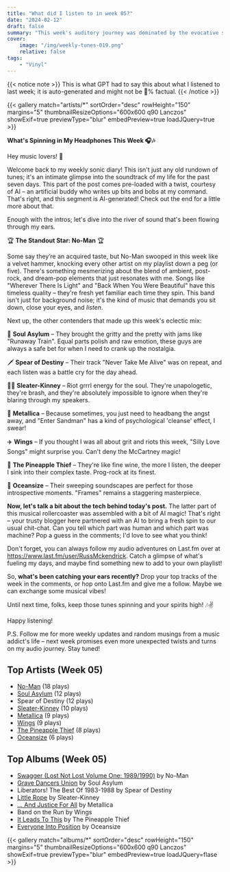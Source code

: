 ```yaml
---
title: "What did I listen to in week 05?"
date: "2024-02-12"
draft: false
summary: "This week's auditory journey was dominated by the evocative soundscapes of No-Man. The LastFM stats reveal a blissful dalliance with their hauntingly beautiful mix of dream pop and art rock. Embrace the ethereal melodies and introspective lyrics that have unmistakably captivated my musical soul."
cover:
    image: "/img/weekly-tunes-019.png"
    relative: false
tags:
    - "Vinyl"
---
```


{{< notice note >}}
This is what GPT had to say this about what I listened to last week; it is auto-generated and might not be 💯% factual.
{{< /notice >}}

{{< gallery match="artists/*" sortOrder="desc" rowHeight="150" margins="5" thumbnailResizeOptions="600x600 q90 Lanczos" showExif=true previewType="blur" embedPreview=true loadJQuery=true >}}

**What's Spinning in My Headphones This Week 🎧🎶**

Hey music lovers! 🎸

Welcome back to my weekly sonic diary! This isn't just any old rundown of tunes; it's an intimate glimpse into the soundtrack of my life for the past seven days. This part of the post comes pre-loaded with a twist, courtesy of AI – an artificial buddy who writes up bits and bobs at my command. That's right, and this segment is AI-generated! Check out the end for a little more about that.

Enough with the intros; let's dive into the river of sound that's been flowing through my ears. 

🏆 **The Standout Star: No-Man** 🏆

Some say they’re an acquired taste, but No-Man swooped in this week like a velvet hammer, knocking every other artist on my playlist down a peg (or five). There's something mesmerizing about the blend of ambient, post-rock, and dream-pop elements that just resonates with me. Songs like "Wherever There Is Light" and "Back When You Were Beautiful" have this timeless quality – they're fresh yet familiar each time they spin. This band isn't just for background noise; it's the kind of music that demands you sit down, close your eyes, and *listen*. 

Next up, the other contenders that made up this week's eclectic mix:

🎸 **Soul Asylum** – They brought the gritty and the pretty with jams like "Runaway Train". Equal parts polish and raw emotion, these guys are always a safe bet for when I need to crank up the nostalgia.

🗡️ **Spear of Destiny** – Their track "Never Take Me Alive" was on repeat, and each listen was a battle cry for the day ahead.

👩‍🎤 **Sleater-Kinney** – Riot grrrl energy for the soul. They're unapologetic, they're brash, and they're absolutely impossible to ignore when they're blaring through my speakers.

🤘 **Metallica** – Because sometimes, you just need to headbang the angst away, and "Enter Sandman" has a kind of psychological 'cleanse' effect, I swear!

✈️ **Wings** – If you thought I was all about grit and riots this week, "Silly Love Songs" might surprise you. Can't deny the McCartney magic!

🍍 **The Pineapple Thief** – They're like fine wine, the more I listen, the deeper I sink into their complex taste. Prog-rock at its finest.

🌊 **Oceansize** – Their sweeping soundscapes are perfect for those introspective moments. "Frames" remains a staggering masterpiece.

**Now, let's talk a bit about the tech behind today's post.** The latter part of this musical rollercoaster was assembled with a bit of AI magic! That's right – your trusty blogger here partnered with an AI to bring a fresh spin to our usual chit-chat. Can you tell which part was human and which part was machine? Pop a guess in the comments; I'd love to see what you think!

Don't forget, you can always follow my audio adventures on Last.fm over at https://www.last.fm/user/RussMckendrick. Catch a glimpse of what's fueling my days, and maybe find something new to add to your own playlist!

So, **what's been catching your ears recently?** Drop your top tracks of the week in the comments, or hop onto Last.fm and give me a follow. Maybe we can exchange some musical vibes!

Until next time, folks, keep those tunes spinning and your spirits high! 🎶✌️

Happy listening!

P.S. Follow me for more weekly updates and random musings from a music addict's life – next week promises even more unexpected twists and turns on my audio journey. Stay tuned!

## Top Artists (Week 05)

- [No-Man](https://www.mckendrick.rocks/artist/no-man/) (18 plays)
- [Soul Asylum](https://www.mckendrick.rocks/artist/soul-asylum/) (12 plays)
- Spear of Destiny (12 plays)
- [Sleater-Kinney](https://www.mckendrick.rocks/artist/sleater-kinney/) (10 plays)
- [Metallica](https://www.mckendrick.rocks/artist/metallica/) (9 plays)
- [Wings](https://www.mckendrick.rocks/artist/wings/) (9 plays)
- [The Pineapple Thief](https://www.mckendrick.rocks/artist/the-pineapple-thief/) (8 plays)
- [Oceansize](https://www.mckendrick.rocks/artist/oceansize/) (6 plays)


## Top Albums (Week 05)

- [Swagger (Lost Not Lost Volume One: 1989/1990)](https://www.mckendrick.rocks/albums/swagger-lost-not-lost-volume-one-1989-1990-29642302/) by No-Man
- [Grave Dancers Union](https://www.mckendrick.rocks/albums/grave-dancers-union-7068256/) by Soul Asylum
- Liberators! The Best Of 1983-1988 by Spear of Destiny
- [Little Rope](https://www.mckendrick.rocks/albums/little-rope-29531152/) by Sleater-Kinney
- [… And Justice For All](https://www.mckendrick.rocks/albums/and-justice-for-all-29674207/) by Metallica
- Band on the Run by Wings
- [It Leads To This](https://www.mckendrick.rocks/albums/it-leads-to-this-29741239/) by The Pineapple Thief
- [Everyone Into Position](https://www.mckendrick.rocks/albums/everyone-into-position-1460942/) by Oceansize


{{< gallery match="albums/*" sortOrder="desc" rowHeight="150" margins="5" thumbnailResizeOptions="600x600 q90 Lanczos" showExif=true previewType="blur" embedPreview=true loadJQuery=flase >}}
